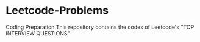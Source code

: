 # Leetcode-Problems
Coding Preparation
This repository contains the codes of Leetcode's "TOP INTERVIEW QUESTIONS"
